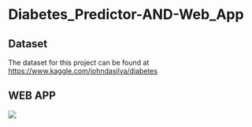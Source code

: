 # Diabetes_Predictor-AND-Web_App
## Dataset
The dataset for this project can be found at https://www.kaggle.com/johndasilva/diabetes
## WEB APP
![](https://github.com/venugopalkadamba/Diabetes_Predictor-AND-Web_App/blob/master/Final_Video.gif)
